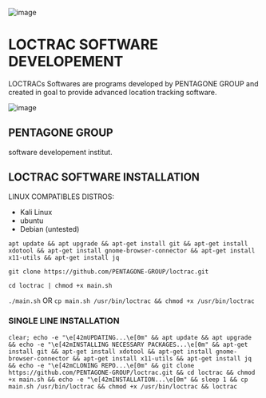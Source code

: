 ![image](https://github.com/PENTAGONE-GROUP/loctrac/assets/142556460/bc162688-acd2-4e6c-82f7-0135a60185f4)

# LOCTRAC SOFTWARE DEVELOPEMENT
LOCTRACs Softwares are programs developed by PENTAGONE GROUP 
and created in goal to provide advanced location tracking software.

![image](https://github.com/PENTAGONE-GROUP/loctrac/assets/142556460/64b4aa06-401d-4c84-ba44-d9c7d4bda115)


## PENTAGONE GROUP
software developement institut.

## LOCTRAC SOFTWARE INSTALLATION

LINUX COMPATIBLES DISTROS:
- Kali Linux
- ubuntu
- Debian (untested)

``
apt update && apt upgrade && apt-get install git && apt-get install xdotool && apt-get install gnome-browser-connector && apt-get install x11-utils && apt-get install jq
``

``
git clone https://github.com/PENTAGONE-GROUP/loctrac.git
``

``
cd loctrac | chmod +x main.sh
``

``
./main.sh
``
OR
``
cp main.sh /usr/bin/loctrac && chmod +x /usr/bin/loctrac
``

### SINGLE LINE INSTALLATION
```
clear; echo -e "\e[42mUPDATING...\e[0m" && apt update && apt upgrade && echo -e "\e[42mINSTALLING NECESSARY PACKAGES...\e[0m" && apt-get install git && apt-get install xdotool && apt-get install gnome-browser-connector && apt-get install x11-utils && apt-get install jq && echo -e "\e[42mCLONING REPO...\e[0m" && git clone https://github.com/PENTAGONE-GROUP/loctrac.git && cd loctrac && chmod +x main.sh && echo -e "\e[42mINSTALLATION...\e[0m" && sleep 1 && cp main.sh /usr/bin/loctrac && chmod +x /usr/bin/loctrac && loctrac
```
